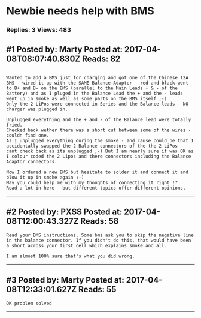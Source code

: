 # Newbie needs help with BMS

### Replies: 3 Views: 483

## \#1 Posted by: Marty Posted at: 2017-04-08T08:07:40.830Z Reads: 82

```

Wanted to add a BMS just for charging and got one of the Chinese 12A BMS - wired it up with the SAME Balance Adapter - red and black went to B+ and B- on the BMS (parallel to the Main Leads + & - of the Battery) and as I pluged in the Balance Lead the + and the - leads went up in smoke as well as some parts on the BMS itself ;-)
Only the 2 LiPos were connected in Series and the Balance leads - NO charger was plugged in.

Unplugged everything and the + and - of the Balance lead were totally fried.
Checked back wether there was a short cut between some of the wires - couldn find one.
As I unplugged everything during the smoke - and cause could be that I accidentally swapped the 2 Balance connectors of the the 2 LiPos - cant check back as its unplugged ;-) But I am nearly sure it was OK as I colour coded the 2 Lipos and there connectors including the Balance Adaptor connectors.

Now I ordered a new BMS but hesitate to solder it and connect it and blow it up in smoke again ;-)
May you could help me with my thoughts of connecting it right !? 
Read a lot in here - but different topics offer different opinions.
```

---
## \#2 Posted by: PXSS Posted at: 2017-04-08T12:00:43.327Z Reads: 58

```
Read your BMS instructions. Some bms ask you to skip the negative line in the balance connector. If you didn't do this, that would have been a short across your first cell which explains smoke and all. 

I am almost 100% sure that's what you did wrong.
```

---
## \#3 Posted by: Marty Posted at: 2017-04-08T12:33:01.627Z Reads: 55

```
OK problem solved
```

---
